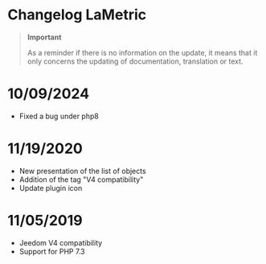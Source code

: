 # Changelog LaMetric

>**Important**
>
>As a reminder if there is no information on the update, it means that it only concerns the updating of documentation, translation or text.

# 10/09/2024

- Fixed a bug under php8

# 11/19/2020

- New presentation of the list of objects
- Addition of the tag "V4 compatibility"
- Update plugin icon

# 11/05/2019

- Jeedom V4 compatibility
- Support for PHP 7.3
